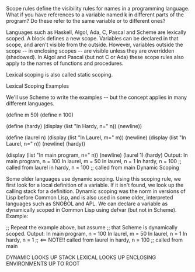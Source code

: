 Scope rules define the visibility rules for names in a programming language. What if you have references to a variable named k in different parts of the program? Do these refer to the same variable or to different ones?

Languages such as Haskell, Algol, Ada, C, Pascal and Scheme are lexically scoped. A block defines a new scope. Variables can be declared in that scope, and aren't visible from the outside. However, variables outside the scope -- in enclosing scopes -- are visible unless they are overridden (shadowed). In Algol and Pascal (but not C or Ada) these scope rules also apply to the names of functions and procedures.

Lexical scoping is also called static scoping.

Lexical Scoping Examples

We'll use Scheme to write the examples -- but the concept applies in many different languages.

(define m 50)
(define n 100)

(define (hardy)
   (display (list "In Hardy, n=" n))
   (newline))

(define (laurel n)
   (display (list "In Laurel, m=" m))
   (newline)
   (display (list "In Laurel, n=" n))
   (newline)
   (hardy))


(display (list "In main program, n=" n))
(newline)
(laurel 1)
(hardy)
Output:
In main program, n = 100
In laurel, m = 50
In laurel, n = 1
In hardy, n = 100     ;; called from laurel
in hardy, n = 100   ;; called from main
Dynamic Scoping

Some older languages use dynamic scoping. Using this scoping rule, we first look for a local definition of a variable. If it isn't found, we look up the calling stack for a definition. Dynamic scoping was the norm in versions of Lisp before Common Lisp, and is also used in some older, interpreted languages such as SNOBOL and APL. We can declare a variable as dynamically scoped in Common Lisp using defvar (but not in Scheme).
Example:

;; Repeat the  example above, but assume
;; that Scheme is dynamically scoped.
Output:
In main program, n = 100
In laurel, m = 50
In laurel, n = 1
In hardy, n = 1     ;; <== NOTE!!  called from laurel
in hardy, n = 100   ;; called from main


DYNAMIC LOOKS UP STACK
LEXICAL LOOKS UP ENCLOSING ENVIRONMENTS UP TO ROOT
